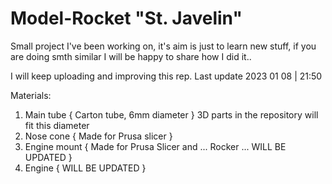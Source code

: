 # Model-Rocket "St. Javelin"

Small project I've been working on, it's aim is just to learn new stuff, if you are doing smth similar I will be happy to share how I did it..


I will keep uploading and improving this rep. Last update 2023 01 08 | 21:50

Materials:

1. Main tube { Carton tube, 6mm diameter } 3D parts in the repository will fit this diameter
2. Nose cone { Made for Prusa slicer }
3. Engine mount { Made for Prusa Slicer and ... Rocker ... WILL BE UPDATED }
4. Engine { WILL BE UPDATED }

